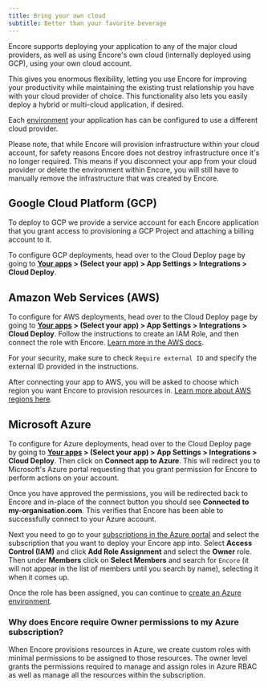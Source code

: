 ```yaml
---
title: Bring your own cloud
subtitle: Better than your favorite beverage
---
```


Encore supports deploying your application to any of the major cloud providers,
as well as using Encore's own cloud (internally deployed using GCP), using your own cloud account.

This gives you enormous flexibility, letting you use Encore for improving your productivity
while maintaining the existing trust relationship you have with your cloud provider of choice.
This functionality also lets you easily deploy a hybrid or multi-cloud application, if desired.

Each [environment](/docs/deploy/environments) your application has can be configured to use a different cloud provider.

<Callout type="important">
Please note, that while Encore will provision infrastructure within your cloud account, for safety reasons Encore does not destroy infrastructure
once it's no longer required. This means if you disconnect your app from your cloud provider or delete the environment
within Encore, you will still have to manually remove the infrastructure that was created by Encore.
</Callout>

## Google Cloud Platform (GCP)

To deploy to GCP we provide a service account for each Encore application that you grant access
to provisioning a GCP Project and attaching a billing account to it.

To configure GCP deployments, head over to the Cloud Deploy page by going to
**[Your apps](https://app.encore.dev/) > (Select your app) > App Settings > Integrations > Cloud Deploy**.

## Amazon Web Services (AWS)
To configure for AWS deployments, head over to the Cloud Deploy page by going to
**[Your apps](https://app.encore.dev/) > (Select your app) > App Settings > Integrations > Cloud Deploy**. Follow the instructions to create an IAM Role, and then connect the role with Encore.
[Learn more in the AWS docs](https://docs.aws.amazon.com/IAM/latest/UserGuide/id_roles_create_for-user.html).

<Callout type="warning">

For your security, make sure to check `Require external ID` and specify the
external ID provided in the instructions.

</Callout>

After connecting your app to AWS, you will be asked to choose which region you want Encore to provision resources in. [Learn more about AWS regions here](https://aws.amazon.com/about-aws/global-infrastructure/regions_az/).

## Microsoft Azure

To configure for Azure deployments, head over to the Cloud Deploy page by going to
**[Your apps](https://app.encore.dev/) > (Select your app) > App Settings > Integrations > Cloud Deploy**. Then click on
**Connect app to Azure**. This will redirect you to Microsoft's Azure portal requesting that you grant permission for
Encore to perform actions on your account.

Once you have approved the permissions, you will be redirected back to Encore and in-place of the connect button you should see
**Connected to my-organisation.com**. This verifies that Encore has been able to successfully connect to your Azure account.

Next you need to go to your [subscriptions in the Azure portal](https://portal.azure.com/#blade/Microsoft_Azure_Billing/SubscriptionsBlade)
and select the subscription that you want to deploy your Encore app into. Select **Access Control (IAM)** and click
**Add Role Assignment** and select the **Owner** role. Then under **Members** click on **Select Members** and search for
`Encore` (it will not appear in the list of members until you search by name), selecting it when it comes up.

Once the role has been assigned, you can continue to [create an Azure environment](/docs/deploy/environments#creating-environments). 

### Why does Encore require Owner permissions to my Azure subscription?

When Encore provisions resources in Azure, we create custom roles with minimal permissions to be assigned to those resources. 
The owner level grants the permissions required to manage and assign roles in Azure RBAC as well as manage all the resources
within the subscription.
